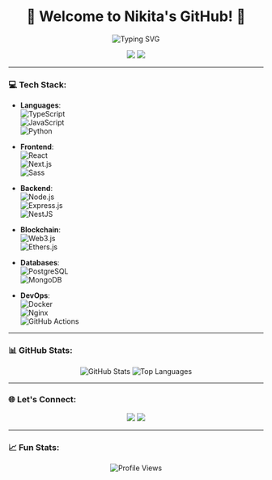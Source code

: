 <h1 align="center">🌟 Welcome to Nikita's GitHub! 🌟</h1>

<p align="center">
  <img src="https://readme-typing-svg.demolab.com?font=Fira+Code&size=28&pause=1000&color=FF5733&center=true&vCenter=true&width=650&lines=Full-Stack+Developer;Crafting+Web+and+Web3+Applications;Open+to+Collaborations" alt="Typing SVG" />
</p>

<p align="center">
  <a href="#"><img src="https://img.shields.io/github/followers/loppy33?label=Followers&style=social"></a>
  <a href="#"><img src="https://img.shields.io/github/stars/loppy33?style=social"></a>
</p>

---

### 💻 Tech Stack:
- **Languages**:  
  ![TypeScript](https://img.shields.io/badge/-TypeScript-007ACC?style=flat-square&logo=typescript&logoColor=white)  
  ![JavaScript](https://img.shields.io/badge/-JavaScript-F7DF1E?style=flat-square&logo=javascript&logoColor=black)  
  ![Python](https://img.shields.io/badge/-Python-3776AB?style=flat-square&logo=python&logoColor=white)  

- **Frontend**:  
  ![React](https://img.shields.io/badge/-React-61DAFB?style=flat-square&logo=react&logoColor=black)  
  ![Next.js](https://img.shields.io/badge/-Next.js-000000?style=flat-square&logo=next.js&logoColor=white)  
  ![Sass](https://img.shields.io/badge/-Sass-CC6699?style=flat-square&logo=sass&logoColor=white)

- **Backend**:  
  ![Node.js](https://img.shields.io/badge/-Node.js-339933?style=flat-square&logo=node.js&logoColor=white)  
  ![Express.js](https://img.shields.io/badge/-Express.js-000000?style=flat-square&logo=express&logoColor=white)  
  ![NestJS](https://img.shields.io/badge/-NestJS-E0234E?style=flat-square&logo=nestjs&logoColor=white)  

- **Blockchain**:  
  ![Web3.js](https://img.shields.io/badge/-Web3.js-4E44CE?style=flat-square&logo=web3.js&logoColor=white)  
  ![Ethers.js](https://img.shields.io/badge/-Ethers.js-764ABC?style=flat-square&logo=ethereum&logoColor=white)
  
- **Databases**:  
  ![PostgreSQL](https://img.shields.io/badge/-PostgreSQL-4169E1?style=flat-square&logo=postgresql&logoColor=white)  
  ![MongoDB](https://img.shields.io/badge/-MongoDB-47A248?style=flat-square&logo=mongodb&logoColor=white)  

- **DevOps**:  
  ![Docker](https://img.shields.io/badge/-Docker-2496ED?style=flat-square&logo=docker&logoColor=white)  
  ![Nginx](https://img.shields.io/badge/-Nginx-269539?style=flat-square&logo=nginx&logoColor=white)  
  ![GitHub Actions](https://img.shields.io/badge/-GitHub%20Actions-2088FF?style=flat-square&logo=github-actions&logoColor=white)

---

### 📊 GitHub Stats:
<p align="center">
  <img src="https://github-readme-stats.vercel.app/api?username=loppy33&show_icons=true&theme=radical" alt="GitHub Stats" />
  <img src="https://github-readme-stats.vercel.app/api/top-langs/?username=loppy33&layout=compact&theme=radical" alt="Top Languages" />
</p>

---

### 🌐 Let's Connect:
<p align="center">
<!--   <a href="https://linkedin.com/in/" target="_blank"><img src="https://img.shields.io/badge/-LinkedIn-0077B5?style=for-the-badge&logo=linkedin&logoColor=white"></a> -->
  <a href="https://t.me/codepin" target="_blank"><img src="https://img.shields.io/badge/-Telegram-26A5E4?style=for-the-badge&logo=telegram&logoColor=white"></a>
  <a href="mailto:nikita.petrenko1406@gmail.com"><img src="https://img.shields.io/badge/-Email-D14836?style=for-the-badge&logo=gmail&logoColor=white"></a>
</p>

---

### 📈 Fun Stats:
<p align="center">
  <img src="https://komarev.com/ghpvc/?username=loppy33&style=flat-square&color=brightgreen" alt="Profile Views" />
</p>

